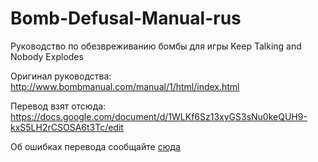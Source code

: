 # Bomb-Defusal-Manual-rus
Руководство по обезвреживанию бомбы для игры Keep Talking and Nobody Explodes

Оригинал руководства:  
http://www.bombmanual.com/manual/1/html/index.html

Перевод взят отсюда:  
https://docs.google.com/document/d/1WLKf6Sz13xyGS3sNu0keQUH9-kxS5LH2rCSOSA6t3Tc/edit


Об ошибках перевода сообщайте [сюда](https://github.com/DmitryScaletta/Bomb-Defusal-Manual-rus/issues)
